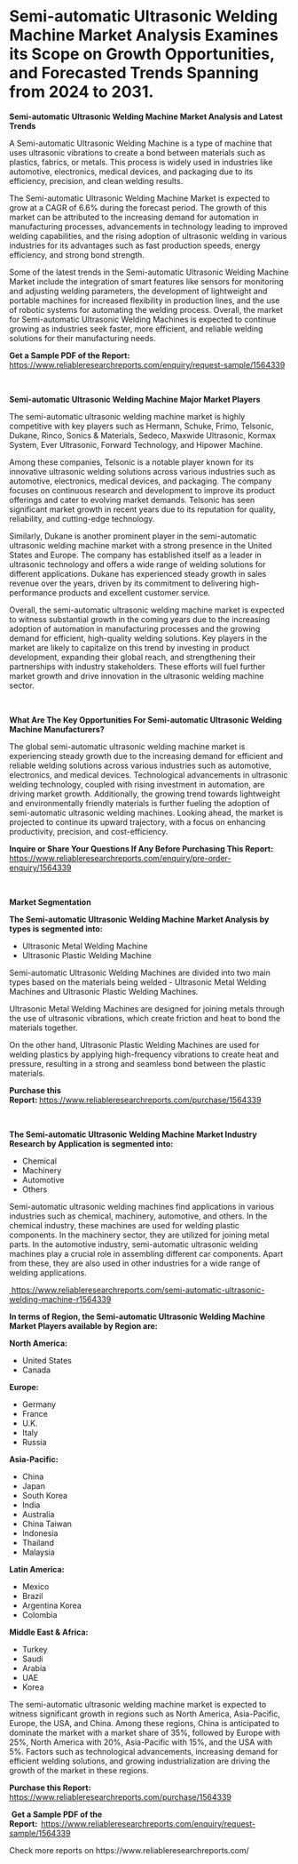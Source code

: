 <p><h1>Semi-automatic Ultrasonic Welding Machine Market Analysis Examines its Scope on Growth Opportunities, and Forecasted Trends Spanning from 2024 to 2031.</h1></p><p><strong>Semi-automatic Ultrasonic Welding Machine Market Analysis and Latest Trends</strong></p>
<p><p>A Semi-automatic Ultrasonic Welding Machine is a type of machine that uses ultrasonic vibrations to create a bond between materials such as plastics, fabrics, or metals. This process is widely used in industries like automotive, electronics, medical devices, and packaging due to its efficiency, precision, and clean welding results.</p><p>The Semi-automatic Ultrasonic Welding Machine Market is expected to grow at a CAGR of 6.6% during the forecast period. The growth of this market can be attributed to the increasing demand for automation in manufacturing processes, advancements in technology leading to improved welding capabilities, and the rising adoption of ultrasonic welding in various industries for its advantages such as fast production speeds, energy efficiency, and strong bond strength.</p><p>Some of the latest trends in the Semi-automatic Ultrasonic Welding Machine Market include the integration of smart features like sensors for monitoring and adjusting welding parameters, the development of lightweight and portable machines for increased flexibility in production lines, and the use of robotic systems for automating the welding process. Overall, the market for Semi-automatic Ultrasonic Welding Machines is expected to continue growing as industries seek faster, more efficient, and reliable welding solutions for their manufacturing needs.</p></p>
<p><strong>Get a Sample PDF of the Report:&nbsp;</strong> <a href="https://www.reliableresearchreports.com/enquiry/request-sample/1564339">https://www.reliableresearchreports.com/enquiry/request-sample/1564339</a></p>
<p>&nbsp;</p>
<p><strong>Semi-automatic Ultrasonic Welding Machine Major Market Players</strong></p>
<p><p>The semi-automatic ultrasonic welding machine market is highly competitive with key players such as Hermann, Schuke, Frimo, Telsonic, Dukane, Rinco, Sonics & Materials, Sedeco, Maxwide Ultrasonic, Kormax System, Ever Ultrasonic, Forward Technology, and Hipower Machine. </p><p>Among these companies, Telsonic is a notable player known for its innovative ultrasonic welding solutions across various industries such as automotive, electronics, medical devices, and packaging. The company focuses on continuous research and development to improve its product offerings and cater to evolving market demands. Telsonic has seen significant market growth in recent years due to its reputation for quality, reliability, and cutting-edge technology.</p><p>Similarly, Dukane is another prominent player in the semi-automatic ultrasonic welding machine market with a strong presence in the United States and Europe. The company has established itself as a leader in ultrasonic technology and offers a wide range of welding solutions for different applications. Dukane has experienced steady growth in sales revenue over the years, driven by its commitment to delivering high-performance products and excellent customer service.</p><p>Overall, the semi-automatic ultrasonic welding machine market is expected to witness substantial growth in the coming years due to the increasing adoption of automation in manufacturing processes and the growing demand for efficient, high-quality welding solutions. Key players in the market are likely to capitalize on this trend by investing in product development, expanding their global reach, and strengthening their partnerships with industry stakeholders. These efforts will fuel further market growth and drive innovation in the ultrasonic welding machine sector.</p></p>
<p>&nbsp;</p>
<p><strong>What Are The Key Opportunities For Semi-automatic Ultrasonic Welding Machine Manufacturers?</strong></p>
<p><p>The global semi-automatic ultrasonic welding machine market is experiencing steady growth due to the increasing demand for efficient and reliable welding solutions across various industries such as automotive, electronics, and medical devices. Technological advancements in ultrasonic welding technology, coupled with rising investment in automation, are driving market growth. Additionally, the growing trend towards lightweight and environmentally friendly materials is further fueling the adoption of semi-automatic ultrasonic welding machines. Looking ahead, the market is projected to continue its upward trajectory, with a focus on enhancing productivity, precision, and cost-efficiency.</p></p>
<p><strong>Inquire or Share Your Questions If Any Before Purchasing This Report:</strong> <a href="https://www.reliableresearchreports.com/enquiry/pre-order-enquiry/1564339">https://www.reliableresearchreports.com/enquiry/pre-order-enquiry/1564339</a></p>
<p>&nbsp;</p>
<p><strong>Market Segmentation</strong></p>
<p><strong>The Semi-automatic Ultrasonic Welding Machine Market Analysis by types is segmented into:</strong></p>
<p><ul><li>Ultrasonic Metal Welding Machine</li><li>Ultrasonic Plastic Welding Machine</li></ul></p>
<p><p>Semi-automatic Ultrasonic Welding Machines are divided into two main types based on the materials being welded - Ultrasonic Metal Welding Machines and Ultrasonic Plastic Welding Machines. </p><p>Ultrasonic Metal Welding Machines are designed for joining metals through the use of ultrasonic vibrations, which create friction and heat to bond the materials together. </p><p>On the other hand, Ultrasonic Plastic Welding Machines are used for welding plastics by applying high-frequency vibrations to create heat and pressure, resulting in a strong and seamless bond between the plastic materials.</p></p>
<p><strong>Purchase this Report:&nbsp;</strong><a href="https://www.reliableresearchreports.com/purchase/1564339">https://www.reliableresearchreports.com/purchase/1564339</a></p>
<p>&nbsp;</p>
<p><strong>The Semi-automatic Ultrasonic Welding Machine Market Industry Research by Application is segmented into:</strong></p>
<p><ul><li>Chemical</li><li>Machinery</li><li>Automotive</li><li>Others</li></ul></p>
<p><p>Semi-automatic ultrasonic welding machines find applications in various industries such as chemical, machinery, automotive, and others. In the chemical industry, these machines are used for welding plastic components. In the machinery sector, they are utilized for joining metal parts. In the automotive industry, semi-automatic ultrasonic welding machines play a crucial role in assembling different car components. Apart from these, they are also used in other industries for a wide range of welding applications.</p></p>
<p><a href="https://www.reliableresearchreports.com/semi-automatic-ultrasonic-welding-machine-r1564339">&nbsp;https://www.reliableresearchreports.com/semi-automatic-ultrasonic-welding-machine-r1564339</a></p>
<p><strong>In terms of Region, the Semi-automatic Ultrasonic Welding Machine Market Players available by Region are:</strong></p>
<p>
    <p> <strong> North America: </strong>
        <ul>
            <li>United States</li>
            <li>Canada</li>
        </ul>
        </p> 
    <p> <strong> Europe: </strong>
        <ul>
            <li>Germany</li>
            <li>France</li>
            <li>U.K.</li>
            <li>Italy</li>
            <li>Russia</li>
        </ul>
        </p> 
    <p> <strong> Asia-Pacific: </strong>
        <ul>
            <li>China</li>
            <li>Japan</li>
            <li>South Korea</li>
            <li>India</li>
            <li>Australia</li>
            <li>China Taiwan</li>
            <li>Indonesia</li>
            <li>Thailand</li>
            <li>Malaysia</li>
        </ul>
        </p> 
    <p> <strong> Latin America: </strong>
        <ul>
            <li>Mexico</li>
            <li>Brazil</li>
            <li>Argentina Korea</li>
            <li>Colombia</li>
        </ul>
        </p> 
    <p> <strong> Middle East & Africa: </strong>
        <ul>
            <li>Turkey</li>
            <li>Saudi</li>
            <li>Arabia</li>
            <li>UAE</li>
            <li>Korea</li>
        </ul>
    </p>
    </p>
<p><p>The semi-automatic ultrasonic welding machine market is expected to witness significant growth in regions such as North America, Asia-Pacific, Europe, the USA, and China. Among these regions, China is anticipated to dominate the market with a market share of 35%, followed by Europe with 25%, North America with 20%, Asia-Pacific with 15%, and the USA with 5%. Factors such as technological advancements, increasing demand for efficient welding solutions, and growing industrialization are driving the growth of the market in these regions.</p></p>
<p><strong>Purchase this Report: </strong><a href="https://www.reliableresearchreports.com/purchase/1564339">https://www.reliableresearchreports.com/purchase/1564339</a></p>
<p>&nbsp;<strong>Get a Sample PDF of the Report:&nbsp;&nbsp;</strong><a href="https://www.reliableresearchreports.com/enquiry/request-sample/1564339">https://www.reliableresearchreports.com/enquiry/request-sample/1564339</a></p>
<p><strong></strong></p>
<p>Check more reports on https://www.reliableresearchreports.com/</p>